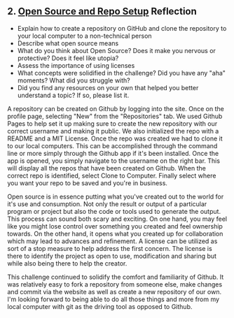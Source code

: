## 2. [Open Source and Repo Setup](2_set_up_repo/readme.md) Reflection

* Explain how to create a repository on GitHub and clone the repository to your local computer to a non-technical person
* Describe what open source means
* What do you think about Open Source? Does it make you nervous or protective? Does it feel like utopia?
* Assess the importance of using licenses
* What concepts were solidified in the challenge? Did you have any "aha" moments? What did you struggle with?
* Did you find any resources on your own that helped you better understand a topic? If so, please list it.

<!-- Add your reflection here. Remove the comment markers -->
A repository can be created on Github by logging into the site. Once on the profile page, selecting "New" from the "Repositories" tab. We used Github Pages to help set it up making sure to create the new repository with our correct username and making it public. We also initialized the repo with a README and a MIT License. Once the repo was created we had to clone it to our local computers. This can be accomplished through the command line or more simply through the Github app if it's been installed. Once the app is opened, you simply navigate to the username on the right bar. This will display all the repos that have been created on Github. When the correct repo is identified, select Clone to Computer. Finally select where you want your repo to be saved and you're in business. 

Open source is in essence putting what you've created out to the world for it's use and consumption. Not only the result or output of a particular program or project but also the code or tools used to generate the output. This process can sound both scary and exciting. On one hand, you may feel like you might lose control over something you created and feel ownership towards. On the other hand, it opens what you created up for collaboration which may lead to advances and refinement. A license can be utilized as sort of a stop measure to help address the first concern. The license is there to identify the project as open to use, modification and sharing but while also being there to help the creator.

This challenge continued to solidify the comfort and familiarity of Github. It was relatively easy to fork a repository from someone else, make changes and commit via the website as well as create a new repository of our own. I'm looking forward to being able to do all those things and more from my local computer with git as the driving tool as opposed to Github.
